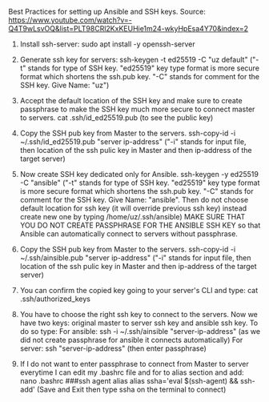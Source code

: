 Best Practices for setting up Ansible and SSH keys.
Source: https://www.youtube.com/watch?v=-Q4T9wLsvOQ&list=PLT98CRl2KxKEUHie1m24-wkyHpEsa4Y70&index=2


1. Install ssh-server: 
sudo apt install -y openssh-server


2. Generate ssh key for servers:
ssh-keygen -t ed25519 -C "uz default"
("-t" stands for type of SSH key. "ed25519" key type format is more secure format which shortens the ssh.pub key. "-C" stands for comment for the SSH key. Give Name: "uz")


3. Accept the default location of the SSH key and make sure to create passphrase to make the SSH key much more secure to connect master to servers.
cat .ssh/id_ed25519.pub (to see the public key)


4. Copy the SSH pub key from Master to the servers.
ssh-copy-id -i ~/.ssh/id_ed25519.pub "server ip-address" 
("-i" stands for input file, then location of the ssh pulic key in Master and then ip-address of the target server)


5. Now create SSH key dedicated only for Ansible.
ssh-keygen -y ed25519 -C "ansible"
("-t" stands for type of SSH key. "ed25519" key type format is more secure format which shortens the ssh.pub key. "-C" stands for comment for the SSH key. 
Give Name: "ansible". Then do not choose default location for ssh key (it will override previous ssh key) instead create new one by typing /home/uz/.ssh/ansible)
MAKE SURE THAT YOU DO NOT CREATE PASSPHRASE FOR THE ANSIBLE SSH KEY so that Ansible can automatically connect to servers without passphrase.


6. Copy the SSH pub key from Master to the servers.
ssh-copy-id -i ~/.ssh/ainsible.pub "server ip-address" 
("-i" stands for input file, then location of the ssh pulic key in Master and then ip-address of the target server)


7. You can confirm the copied key going to your server's CLI and type:
cat .ssh/authorized_keys


8. You have to choose the right ssh key to connect to the servers. Now we have two keys: original master to server ssh key and ansible ssh key. To do so type:
For ansible: ssh -i ~/.ssh/ainsible "server-ip-address" (as we did not create passphrase for ansible it connects automatically)
For server:  ssh "server-ip-address" (then enter passphrase)


9. If I do not want to enter passphrase to connect from Master to server everytime I can edit my .bashrc file and for to alias section and add:
nano .bashrc
###ssh agent alias
alias ssha='eval $(ssh-agent) && ssh-add'
(Save and Exit then type ssha on the terminal to connect)

